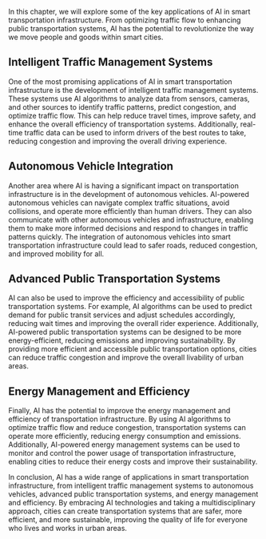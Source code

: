 
In this chapter, we will explore some of the key applications of AI in smart transportation infrastructure. From optimizing traffic flow to enhancing public transportation systems, AI has the potential to revolutionize the way we move people and goods within smart cities.

Intelligent Traffic Management Systems
--------------------------------------

One of the most promising applications of AI in smart transportation infrastructure is the development of intelligent traffic management systems. These systems use AI algorithms to analyze data from sensors, cameras, and other sources to identify traffic patterns, predict congestion, and optimize traffic flow. This can help reduce travel times, improve safety, and enhance the overall efficiency of transportation systems. Additionally, real-time traffic data can be used to inform drivers of the best routes to take, reducing congestion and improving the overall driving experience.

Autonomous Vehicle Integration
------------------------------

Another area where AI is having a significant impact on transportation infrastructure is in the development of autonomous vehicles. AI-powered autonomous vehicles can navigate complex traffic situations, avoid collisions, and operate more efficiently than human drivers. They can also communicate with other autonomous vehicles and infrastructure, enabling them to make more informed decisions and respond to changes in traffic patterns quickly. The integration of autonomous vehicles into smart transportation infrastructure could lead to safer roads, reduced congestion, and improved mobility for all.

Advanced Public Transportation Systems
--------------------------------------

AI can also be used to improve the efficiency and accessibility of public transportation systems. For example, AI algorithms can be used to predict demand for public transit services and adjust schedules accordingly, reducing wait times and improving the overall rider experience. Additionally, AI-powered public transportation systems can be designed to be more energy-efficient, reducing emissions and improving sustainability. By providing more efficient and accessible public transportation options, cities can reduce traffic congestion and improve the overall livability of urban areas.

Energy Management and Efficiency
--------------------------------

Finally, AI has the potential to improve the energy management and efficiency of transportation infrastructure. By using AI algorithms to optimize traffic flow and reduce congestion, transportation systems can operate more efficiently, reducing energy consumption and emissions. Additionally, AI-powered energy management systems can be used to monitor and control the power usage of transportation infrastructure, enabling cities to reduce their energy costs and improve their sustainability.

In conclusion, AI has a wide range of applications in smart transportation infrastructure, from intelligent traffic management systems to autonomous vehicles, advanced public transportation systems, and energy management and efficiency. By embracing AI technologies and taking a multidisciplinary approach, cities can create transportation systems that are safer, more efficient, and more sustainable, improving the quality of life for everyone who lives and works in urban areas.
